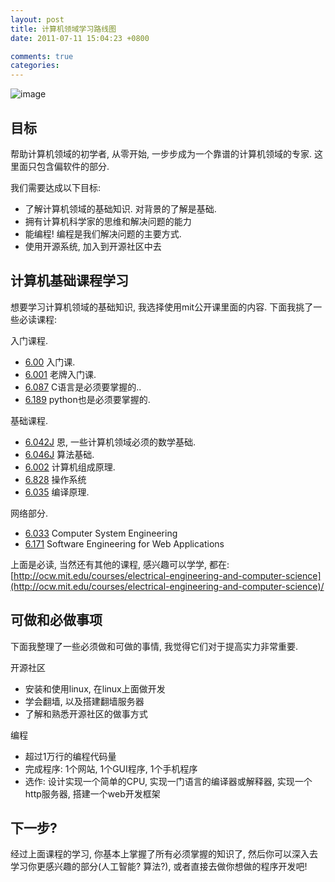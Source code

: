 ```yaml
---
layout: post
title: 计算机领域学习路线图
date: 2011-07-11 15:04:23 +0800

comments: true
categories: 
---
```


![image](http://ocw.mit.edu/images/logo-ocw-home_new.gif)

目标
------------------------------

帮助计算机领域的初学者, 从零开始, 一步步成为一个靠谱的计算机领域的专家.
这里面只包含偏软件的部分.

我们需要达成以下目标:

-   了解计算机领域的基础知识. 对背景的了解是基础.
-   拥有计算机科学家的思维和解决问题的能力
-   能编程! 编程是我们解决问题的主要方式.
-   使用开源系统, 加入到开源社区中去

计算机基础课程学习
------------------------------

想要学习计算机领域的基础知识, 我选择使用mit公开课里面的内容.
下面我挑了一些必读课程:

入门课程.

-   [6.00](http://ocw.mit.edu/courses/electrical-engineering-and-computer-science/6-00-introduction-to-computer-science-and-programming-fall-2008)
    入门课.
-   [6.001](http://ocw.mit.edu/courses/electrical-engineering-and-computer-science/6-001-structure-and-interpretation-of-computer-programs-spring-2005)
    老牌入门课.
-   [6.087](http://ocw.mit.edu/courses/electrical-engineering-and-computer-science/6-087-practical-programming-in-c-january-iap-2010/)
    C语言是必须要掌握的..
-   [6.189](http://ocw.mit.edu/courses/electrical-engineering-and-computer-science/6-189-a-gentle-introduction-to-programming-using-python-january-iap-2011/readings/)
    python也是必须要掌握的.

基础课程.

-   [6.042J](http://ocw.mit.edu/courses/electrical-engineering-and-computer-science/6-042j-mathematics-for-computer-science-spring-2010/)
    恩, 一些计算机领域必须的数学基础.
-   [6.046J](http://ocw.mit.edu/courses/electrical-engineering-and-computer-science/6-046j-introduction-to-algorithms-sma-5503-fall-2005/)
    算法基础.
-   [6.002](http://ocw.mit.edu/courses/electrical-engineering-and-computer-science/6-004-computation-structures-spring-2009/)
    计算机组成原理.
-   [6.828](http://ocw.mit.edu/courses/electrical-engineering-and-computer-science/6-828-operating-system-engineering-fall-2006/)
    操作系统
-   [6.035](http://ocw.mit.edu/courses/electrical-engineering-and-computer-science/6-035-computer-language-engineering-sma-5502-fall-2005/)
    编译原理.

网络部分.

-   [6.033](http://ocw.mit.edu/courses/electrical-engineering-and-computer-science/6-033-computer-system-engineering-spring-2009/)
    Computer System Engineering
-   [6.171](http://ocw.mit.edu/courses/electrical-engineering-and-computer-science/6-171-software-engineering-for-web-applications-fall-2003/)
    Software Engineering for Web Applications

上面是必读, 当然还有其他的课程, 感兴趣可以学学, 都在:
[http://ocw.mit.edu/courses/electrical-engineering-and-computer-science](http://ocw.mit.edu/courses/electrical-engineering-and-computer-science)/

可做和必做事项
------------------------------

下面我整理了一些必须做和可做的事情, 我觉得它们对于提高实力非常重要.

开源社区

-   安装和使用linux, 在linux上面做开发
-   学会翻墙, 以及搭建翻墙服务器
-   了解和熟悉开源社区的做事方式

编程

-   超过1万行的编程代码量
-   完成程序: 1个网站, 1个GUI程序, 1个手机程序
-   选作: 设计实现一个简单的CPU, 实现一门语言的编译器或解释器,
    实现一个http服务器, 搭建一个web开发框架

下一步?
------------------------------

经过上面课程的学习, 你基本上掌握了所有必须掌握的知识了,
然后你可以深入去学习你更感兴趣的部分(人工智能? 算法?),
或者直接去做你想做的程序开发吧!